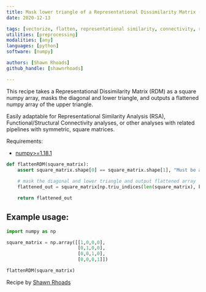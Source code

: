 ```yaml
---
title: Mask lower triangle of a Representational Dissimilarity Matrix (RDM)
date: 2020-12-13

tags: [vectorize, flatten, representational similarity, connectivity, rsa, functional connectivity, structural connectivity, rdm, lower triangle, mask, array, matrix]
utilities: [preprocessing]
modalities: [any]
languages: [python]
software: [numpy]

authors: [Shawn Rhoads] 
github_handle: [shawnrhoads]

---
```


This recipe takes a Representational Dissimilarity Matrix (RDM) as a square numpy array, masks the diagonal and lower triangle, and outputs a flattened numpy array of the upper triangle. 

Easily adaptable for Representational Similarity Analysis (RSA), Functional/Structural Connectivity analyses, or other analyses with related pipelines with symmetric, square matrices.

Requirements:
- [numpy>=1.18.1](https://numpy.org/doc/1.18/)

```py
def flattenRDM(square_matrix):
    assert square_matrix.shape[0] == square_matrix.shape[1], "Must be a square numpy array"
    
    # mask the diagonal and lower triangle and output flattened array
    flattened_out = square_matrix[np.triu_indices(len(square_matrix), k=1)] 

    return flattened_out
```

## Example usage:
```py
import numpy as np

square_matrix = np.array([[1,0,0,0],
                          [0,1,0,0],
                          [0,0,1,0],
                          [0,0,0,1]])

flattenRDM(square_matrix)
```
Recipe by [Shawn Rhoads](https://github.com/shawnrhoads)
